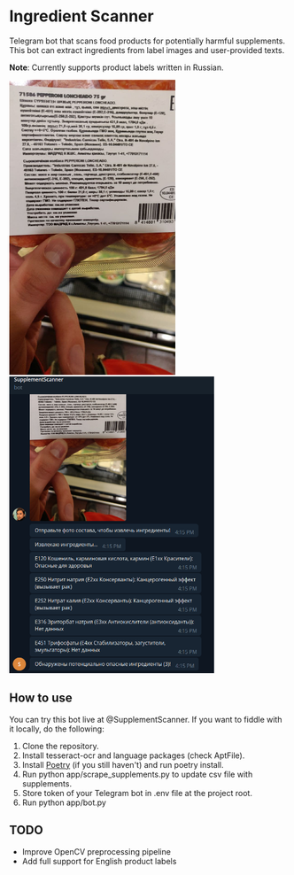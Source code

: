 # Ingredient Scanner

Telegram bot that scans food products for potentially harmful supplements.
This bot can extract ingredients from label images and user-provided texts.

**Note**: Currently supports product labels written in Russian.

<p float="left">
  <img src="assets/image_to_scan.jpg" width="300" />
  <img src="assets/scan_results.png" width="370" /> 
</p>

## How to use

You can try this bot live at @SupplementScanner. If you want to fiddle with it locally, do the following:

1. Clone the repository.
2. Install tesseract-ocr and language packages (check AptFile).
3. Install [Poetry](https://github.com/python-poetry/poetry) (if you still haven't) and run poetry install.
4. Run python app/scrape_supplements.py to update csv file with supplements.
5. Store token of your Telegram bot in .env file at the project root.
6. Run python app/bot.py

## TODO

* Improve OpenCV preprocessing pipeline
* Add full support for English product labels